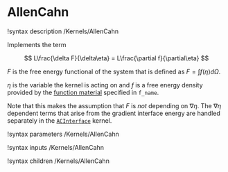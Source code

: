 
# AllenCahn
!syntax description /Kernels/AllenCahn

Implements the term

$$
L\frac{\delta F}{\delta\eta} = L\frac{\partial f}{\partial\eta}
$$

$F$ is the free energy functional of the system that is defined as $F=\int f(\eta) d\Omega$.

$\eta$ is the variable the kernel is acting on and $f$ is a free energy density
provided by the [function material](../../introduction/FunctionMaterials) specified in `f_name`.

Note that this makes the assumption that $F$ is _not_ depending on $\nabla\eta$. The $\nabla \eta$ dependent terms
that arise from the gradient interface energy are handled separately in the [`ACInterface`](/ACInterface.md) kernel.

!syntax parameters /Kernels/AllenCahn

!syntax inputs /Kernels/AllenCahn

!syntax children /Kernels/AllenCahn
